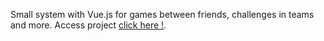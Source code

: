 Small system with Vue.js for games between friends, challenges in teams and more.
Access project <a href="https://lucasmenchon.github.io/scoreboard/" target="_blank">click here !</a>.